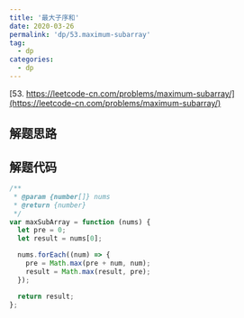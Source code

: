 ```yaml
---
title: '最大子序和'
date: 2020-03-26
permalink: 'dp/53.maximum-subarray'
tag:
  - dp
categories:
  - dp
---
```


[53. https://leetcode-cn.com/problems/maximum-subarray/](https://leetcode-cn.com/problems/maximum-subarray/)

## 解题思路

## 解题代码

```js
/**
 * @param {number[]} nums
 * @return {number}
 */
var maxSubArray = function (nums) {
  let pre = 0;
  let result = nums[0];

  nums.forEach((num) => {
    pre = Math.max(pre + num, num);
    result = Math.max(result, pre);
  });

  return result;
};
```
